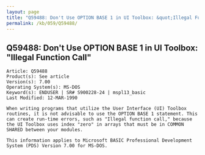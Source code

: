 ```yaml
---
layout: page
title: "Q59488: Don't Use OPTION BASE 1 in UI Toolbox: &quot;Illegal Function Call&quot;"
permalink: /kb/059/Q59488/
---
```


## Q59488: Don't Use OPTION BASE 1 in UI Toolbox: &quot;Illegal Function Call&quot;

	Article: Q59488
	Product(s): See article
	Version(s): 7.00
	Operating System(s): MS-DOS
	Keyword(s): ENDUSER | SR# S900228-24 | mspl13_basic
	Last Modified: 12-MAR-1990
	
	When writing programs that utilize the User Interface (UI) Toolbox
	routines, it is not advisable to use the OPTION BASE 1 statement. This
	can create run-time errors, such as "Illegal function call," because
	the UI Toolbox uses index "zero" in arrays that must be in COMMON
	SHARED between your modules.
	
	This information applies to Microsoft BASIC Professional Development
	System (PDS) Version 7.00 for MS-DOS.
